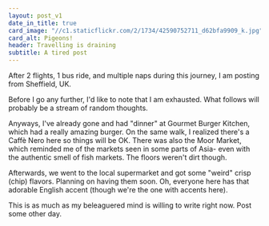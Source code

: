 ```yaml
---
layout: post_v1
date_in_title: true
card_image: "//c1.staticflickr.com/2/1734/42590752711_d62bfa9909_k.jpg"
card_alt: Pigeons!
header: Travelling is draining
subtitle: A tired post
---
```



After 2 flights, 1 bus ride, and multiple naps during this journey, I am posting from Sheffield, UK.
      

Before I go any further, I'd like to note that I am exhausted. What follows will probably be a stream of random thoughts.
      

Anyways, I've already gone and had "dinner" at Gourmet Burger Kitchen, which had a really amazing burger. On the same walk, I realized there's a Caffè Nero here so things will be OK. There was also the Moor Market, which reminded me of the markets seen in some parts of Asia- even with the authentic smell of fish markets. The floors weren't dirt though.
      

Afterwards, we went to the local supermarket and got some "weird" crisp (chip) flavors. Planning on having them soon. Oh, everyone here has that adorable English accent (though we're the one with accents here).
      

This is as much as my beleaguered mind is willing to write right now. Post some other day.
      





